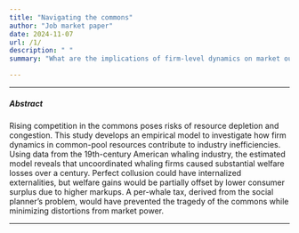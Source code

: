 ```yaml
---
title: "Navigating the commons"
author: "Job market paper"
date: 2024-11-07
url: /1/
description: " "
summary: "What are the implications of firm-level dynamics on market outcomes and welfare in the commons? This paper builds an empirical model of common-pool industry dynamics and applies it to the 19th-century American whaling industry."

---
```


---

##### Abstract

Rising competition in the commons poses risks of resource depletion and congestion. This study develops an empirical model to investigate how firm dynamics in common-pool resources contribute to industry inefficiencies. Using data from the 19th-century American whaling industry, the estimated model reveals that uncoordinated whaling firms caused substantial welfare losses over a century. Perfect collusion could have internalized externalities, but welfare gains would be partially offset by lower consumer surplus due to higher markups. A per-whale tax, derived from the social planner’s problem, would have prevented the tragedy of the commons while minimizing distortions from market power.

---
